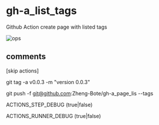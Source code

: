 # gh-a_list_tags

Github Action create page with listed tags

![ops](https://img.shields.io/badge/Status-under_construction-red)

## comments

[skip actions]

git tag -a v0.0.3 -m "version 0.0.3"

git push -f git@github.com:Zheng-Bote/gh-a_page_lis --tags

ACTIONS_STEP_DEBUG (true|false)

ACTIONS_RUNNER_DEBUG (true|false)
